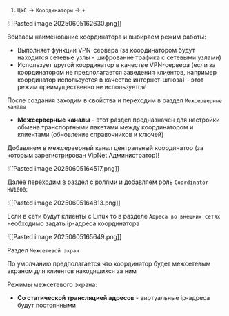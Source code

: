 1. `ЦУС` -> `Координаторы` -> `+`

![[Pasted image 20250605162630.png]]

Вбиваем наименование координатора и выбираем режим работы:
- Выполняет функции VPN-сервера (за координатором будут находится сетевые узлы - шифрование трафика с сетевыми узлами)
- Использует другой координатор в качестве VPN-сервера (если за координатором не предполагается заведения клиентов, например координатор используется в качестве интернет-шлюза) - этот режим преимущественно не используется!

После создания заходим в свойства и переходим в раздел `Межсерверные каналы`

- **Межсерверные каналы** - этот раздел предназначен для настройки обмена транспортными пакетами между координатором и клиентами (обновление справочников и ключей)

Добавляем в межсерверный канал центральный координатор (за которым зарегистрирован VipNet Администратор)!

![[Pasted image 20250605164517.png]]

Далее переходим в раздел с ролями и добавляем роль `Coordinator HW1000`:

![[Pasted image 20250605164813.png]]

Если в сети будут клиенты с Linux то в разделе `Адреса во внешних сетях` необходимо задать ip-адреса координатора

![[Pasted image 20250605165649.png]]

Раздел `Межсетевой экран`

По умолчанию предполагается что координатор будет межсетевым экраном для клиентов находящихся за ним

Режимы межсетевого экрана:
- **Со статической трансляцией адресов** - виртуальные ip-адреса будут постоянными
